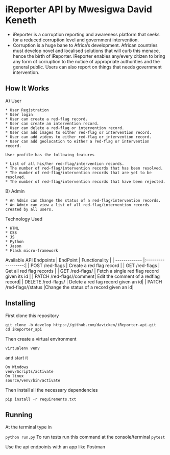 # iReporter API by Mwesigwa David Keneth 
  * iReporter is a corruption reporting and awareness platform that seeks for a reduced corruption level and government intervention.
  * Corruption is a huge bane to Africa’s development. African countries must develop novel and localised solutions that will curb this menace, hence the birth of iReporter. iReporter enables any/every citizen to bring any form of corruption to the notice of appropriate authorities and the general public. Users can also report on things that needs government intervention.

## How It Works

A) User

    * User Registration
    * User login
    * User can create a red-flag record.
    * User can create an intervention record.
    * User can delete a red-flag or intervention record.
    * User can add images to either red-flag or intervention record.
    * User can add videos to either red-flag or intervention record.
    * User can add geolocation to either a red-flag or intervention record.

    User profile has the following features

    * List of all his/her red-flag/intervention records.
    * The number of red-flag/intervention records that has been resolved.
    * The number of red-flag/intervention records that are yet to be resolved.
    * The number of red-flag/intervention records that have been rejected.

B) Admin

    * An Admin can Change the status of a red-flag/intervention records.
    * An Admin can view a list of all red-flag/intervention records created by all users.

Technology Used

    * HTML
    * CSS
    * JS
    * Python
    * Jason
    * Flask micro-framework
    

Available API Endpoints
| EndPoint                              | Functionality      |
| -------------                         |:------------------:|
| POST /red-flags                       | Create a red flag record |
| GET /red-flags                        | Get all red flag records |
| GET /red-flags/<red-flag-id>          | Fetch a single red flag record given its id |
| PATCH /red-flags/<red-flag-id>/comment| Edit the comment of a redflag record|
| DELETE /red-flags/<red-flag-id>       | Delete a red fag record given an id|
| PATCH /red-flags/<red-flag-id>/status |Change the status of a record given an id| 
  
## Installing

First clone this repository
```
git clone -b develop https://github.com/davicken/iReporter-api.git 
cd iReporter_api
```

Then create a virtual environment
```
virtualenv venv
```

and start it
```
On Windows
venv/Scripts/activate
On linux
source/venv/bin/activate
```
Then install all the necessary dependencies
```
pip install -r requirements.txt
```
## Running
At the terminal type in

```python run.py```
To run tests run this command at the console/terminal
```pytest```


Use the api endpoints with an app like Postman
  
